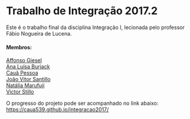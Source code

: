 # Trabalho de Integração 2017.2

Este é o trabalho final da disciplina Integração I, lecionada pelo professor Fábio Nogueira de Lucena.  

#### Membros:  

[Affonso Giesel](https://github.com/AffonsoGiesel)  
[Ana Luísa Burjack](https://github.com/analuisaburjack)  
[Cauã Pessoa](https://github.com/Caua539)  
[João Vitor Santillo](https://github.com/jvsantillo)  
[Natália Marufuji](https://github.com/NataliaMarufuji)  
[Victor Stillo](https://github.com/VictorStillo)  

O progresso do projeto pode ser acompanhado no link abaixo:  
https://caua539.github.io/integracao2017/
